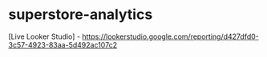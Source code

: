 # superstore-analytics

[Live Looker Studio] - https://lookerstudio.google.com/reporting/d427dfd0-3c57-4923-83aa-5d492ac107c2
